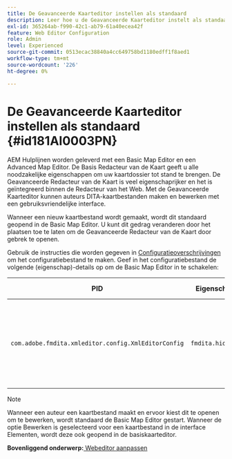 ```yaml
---
title: De Geavanceerde Kaarteditor instellen als standaard
description: Leer hoe u de Geavanceerde Kaarteditor instelt als standaard
exl-id: 365264ab-f990-42c1-ab79-61a40ecea42f
feature: Web Editor Configuration
role: Admin
level: Experienced
source-git-commit: 0513ecac38840a4cc649758bd1180edff1f8aed1
workflow-type: tm+mt
source-wordcount: '226'
ht-degree: 0%

---
```


# De Geavanceerde Kaarteditor instellen als standaard {#id181AI0003PN}

AEM Hulplijnen worden geleverd met een Basic Map Editor en een Advanced Map Editor. De Basis Redacteur van de Kaart geeft u alle noodzakelijke eigenschappen om uw kaartdossier tot stand te brengen. De Geavanceerde Redacteur van de Kaart is veel eigenschaprijker en het is geïntegreerd binnen de Redacteur van het Web. Met de Geavanceerde Kaarteditor kunnen auteurs DITA-kaartbestanden maken en bewerken met een gebruiksvriendelijke interface.

Wanneer een nieuw kaartbestand wordt gemaakt, wordt dit standaard geopend in de Basic Map Editor. U kunt dit gedrag veranderen door het plaatsen toe te laten om de Geavanceerde Redacteur van de Kaart door gebrek te openen.

Gebruik de instructies die worden gegeven in [Configuratieoverschrijvingen](download-install-additional-config-override.md#) om het configuratiebestand te maken. Geef in het configuratiebestand de volgende \(eigenschap\)-details op om de Basic Map Editor in te schakelen:

| PID | Eigenschappensleutel | Waarde van eigenschap |
|---|------------|--------------|
| `com.adobe.fmdita.xmleditor.config.XmlEditorConfig` | ``fmdita.hide.oldmapeditor`` | Boolean \(true/false\). Als u de Geavanceerde Redacteur van de Kaart door gebrek wilt gebruiken, dan plaats dit bezit aan waar.<br> **Standaardwaarde**: false |

>[!NOTE]
>
> Wanneer een auteur een kaartbestand maakt en ervoor kiest dit te openen om te bewerken, wordt standaard de Basic Map Editor gestart. Wanneer de optie Bewerken is geselecteerd voor een kaartbestand in de interface Elementen, wordt deze ook geopend in de basiskaarteditor.

**Bovenliggend onderwerp:**[ Webeditor aanpassen](conf-web-editor.md)
